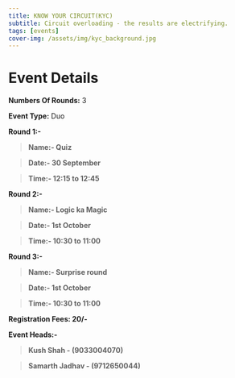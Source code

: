 ```yaml
---
title: KNOW YOUR CIRCUIT(KYC)
subtitle: Circuit overloading - the results are electrifying.
tags: [events]
cover-img: /assets/img/kyc_background.jpg
---
```



# Event Details

**Numbers Of Rounds:** 3

**Event Type:** Duo

**Round 1:-**

   > **Name:- Quiz**
  
   > **Date:- 30 September**
  
   > **Time:- 12:15 to 12:45**

**Round 2:-**
  
   > **Name:- Logic ka Magic**
  
   > **Date:- 1st October**
  
   > **Time:- 10:30 to 11:00**
 
**Round 3:-**
  
   > **Name:- Surprise round**
  
   > **Date:- 1st October**
  
   > **Time:- 10:30 to 11:00**

**Registration Fees: 20/-**

**Event Heads:-**

   > **Kush Shah - (9033004070)**
   
   > **Samarth Jadhav - (9712650044)**
